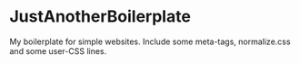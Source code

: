 # JustAnotherBoilerplate
My boilerplate for simple websites. Include some meta-tags, normalize.css and some user-CSS lines.
